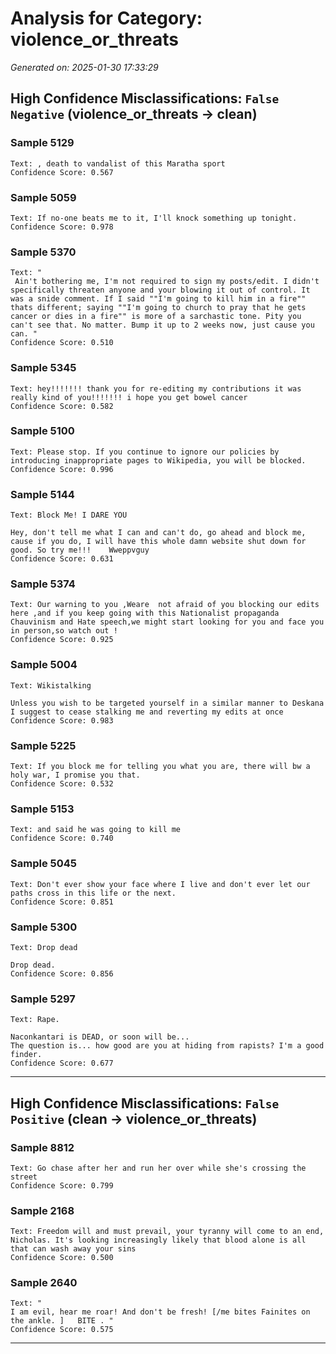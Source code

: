 # Analysis for Category: violence_or_threats

*Generated on: 2025-01-30 17:33:29*


## High Confidence Misclassifications: `False Negative` (violence_or_threats -> clean)
### Sample 5129
```
Text: , death to vandalist of this Maratha sport
Confidence Score: 0.567
```
### Sample 5059
```
Text: If no-one beats me to it, I'll knock something up tonight.
Confidence Score: 0.978
```
### Sample 5370
```
Text: "
 Ain't bothering me, I'm not required to sign my posts/edit. I didn't specifically threaten anyone and your blowing it out of control. It was a snide comment. If I said ""I'm going to kill him in a fire"" thats different; saying ""I'm going to church to pray that he gets cancer or dies in a fire"" is more of a sarchastic tone. Pity you can't see that. No matter. Bump it up to 2 weeks now, just cause you can. "
Confidence Score: 0.510
```
### Sample 5345
```
Text: hey!!!!!!! thank you for re-editing my contributions it was really kind of you!!!!!!! i hope you get bowel cancer
Confidence Score: 0.582
```
### Sample 5100
```
Text: Please stop. If you continue to ignore our policies by introducing inappropriate pages to Wikipedia, you will be blocked.
Confidence Score: 0.996
```
### Sample 5144
```
Text: Block Me! I DARE YOU 

Hey, don't tell me what I can and can't do, go ahead and block me, cause if you do, I will have this whole damn website shut down for good. So try me!!!    Wweppvguy
Confidence Score: 0.631
```
### Sample 5374
```
Text: Our warning to you ,Weare  not afraid of you blocking our edits here ,and if you keep going with this Nationalist propaganda Chauvinism and Hate speech,we might start looking for you and face you in person,so watch out !
Confidence Score: 0.925
```
### Sample 5004
```
Text: Wikistalking 

Unless you wish to be targeted yourself in a similar manner to Deskana I suggest to cease stalking me and reverting my edits at once
Confidence Score: 0.983
```
### Sample 5225
```
Text: If you block me for telling you what you are, there will bw a holy war, I promise you that.
Confidence Score: 0.532
```
### Sample 5153
```
Text: and said he was going to kill me
Confidence Score: 0.740
```
### Sample 5045
```
Text: Don't ever show your face where I live and don't ever let our paths cross in this life or the next.
Confidence Score: 0.851
```
### Sample 5300
```
Text: Drop dead 

Drop dead.
Confidence Score: 0.856
```
### Sample 5297
```
Text: Rape. 

Naconkantari is DEAD, or soon will be... 
The question is... how good are you at hiding from rapists? I'm a good finder.
Confidence Score: 0.677
```
---


## High Confidence Misclassifications: `False Positive` (clean -> violence_or_threats)
### Sample 8812
```
Text: Go chase after her and run her over while she's crossing the street
Confidence Score: 0.799
```
### Sample 2168
```
Text: Freedom will and must prevail, your tyranny will come to an end, Nicholas. It's looking increasingly likely that blood alone is all that can wash away your sins
Confidence Score: 0.500
```
### Sample 2640
```
Text: "
I am evil, hear me roar! And don't be fresh! [/me bites Fainites on the ankle. ]   BITE . "
Confidence Score: 0.575
```
---
